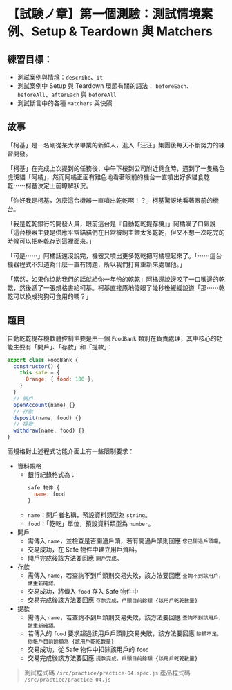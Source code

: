 # 【試験ノ章】第一個測驗：測試情境案例、Setup & Teardown 與 Matchers

## 練習目標：
- 測試案例與情境：`describe`、`it`
- 測試案例中 Setup 與 Teardown 環節有關的語法： `beforeEach`、`beforeAll`、`afterEach` 與 `beforeAll`
- 測試斷言中的各種 `Matchers` 與快照

## 故事
「柯基」是一名剛從某大學畢業的新鮮人，進入「汪汪」集團後每天不斷努力的練習開發。

「柯基」在完成上次提到的任務後，中午下樓到公司附近覓食時，遇到了一隻橘色虎斑貓「阿橘」，然而阿橘正面有難色地看著眼前的機台一直噴出好多貓食乾乾⋯⋯柯基決定上前瞭解狀況。

「你好我是柯基，怎麼這台機器一直噴出乾乾啊！？」柯基驚訝地看著眼前的機台。

「我是乾乾銀行的開發人員，眼前這台是『自動乾乾提存機』」阿橘嘆了口氣說「這台機器主要是供應平常貓貓們在日常被飼主餵太多乾乾，但又不想一次吃完的時候可以把乾乾存到這裡面來。」

「可是⋯⋯」阿橘話還沒說完，機器又噴出更多乾乾把阿橘埋起來了。「⋯⋯這台機器程式不知道為什麼一直有問題，所以我們打算重新來處理他。」

「當然，如果你協助我們的話就給你一年份的乾乾」阿橘邊說邊咬了一口嘴邊的乾乾，然後遞了一張規格書給柯基。柯基直接原地傻眼了幾秒後緩緩說道「那⋯⋯乾乾可以換成狗狗可食用的嗎？」

## 題目

自動乾乾提存機軟體控制主要是由一個 `FoodBank` 類別在負責處理，其中核心的功能主要有「開戶」、「存款」和「提款」：

```js
export class FoodBank {
  constructor() {
    this.safe = {
      Orange: { food: 100 },
    }
  }
  // 開戶
  openAccount(name) {}
  // 存款
  deposit(name, food) {}
  // 提款
  withdraw(name, food) {}
}
```

而規格對上述程式功能介面上有一些限制要求：
- 資料規格
  - 銀行紀錄格式為：
    ```js
    safe 物件 {
      name: food
    }
    ```
  - `name`：開戶者名稱，預設資料類型為 `string`。
  - `food`：「乾乾」單位，預設資料類型為 `number`。
- 開戶
  - 需傳入 `name`，並檢查是否開過戶頭，若有開過戶頭則回應 `您已開過戶頭囉`。
  - 交易成功，在 Safe 物件中建立用戶資料。
  - 開戶完成後該方法要回應 `開戶完成`。
- 存款
  - 需傳入 `name`，若查詢不到戶頭則交易失敗，該方法要回應 `查詢不到該用戶，請重新確認。`
  - 交易成功，將傳入 `food` 存入 Safe 物件中
  - 交易完成後該方法要回應 `存款完成，戶頭目前餘額 {該用戶乾乾數量}`
- 提款
  - 需傳入 `name`，若查詢不到戶頭則交易失敗，該方法要回應 `查詢不到該用戶，請重新確認。`
  - 若傳入的 `food` 要求超過該用戶戶頭則交易失敗，該方法要回應 `餘額不足，你帳戶目前餘額為 {該用戶乾乾數量}`
  - 交易成功，從 Safe 物件中扣除該用戶的 `food`
  - 交易完成後該方法要回應 `提款完成，戶頭目前餘額 {該用戶乾乾數量}`

> 測試程式碼 `/src/practice/practice-04.spec.js`
> 產品程式碼 `/src/practice/practice-04.js`